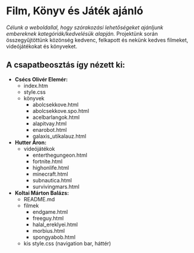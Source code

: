 # Film, Könyv és Játék ajánló
*Célunk a weboldallal, hogy szórakozási lehetőségeket ajánljunk embereknek kategóriák/kedvelésük alapján.*
Projektünk során összegyűjtöttünk közönség kedvenc, felkapott és nekünk kedves filmeket, videójátékokat és könyveket.
## A csapatbeosztás így nézett ki:
- **Csécs Olivér Elemér:**
    - index.htm
    - style.css
    - könyvek
        - abolcsekkove.html
        - abolcsekkove.spo.html
        - acelbarlangok.html
        - alapitvay.html
        - enarobot.html
        - galaxis_utikalauz.html
- **Hutter Áron:**
    - videójátékok
        - enterthegungeon.html
        - fortnite.html
        - highonlife.html
        - minecraft.html
        - subnautica.html
        - survivingmars.html
- **Koltai Márton Balázs:**
    - README.md
    - filmek
        - endgame.html
        - freeguy.html
        - halal_ereklyei.html
        - morbius.html
        - spongyabob.html
    - kis style.css (navigation bar, háttér)

        
